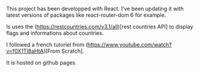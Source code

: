 This project has been developped with React. I’ve been updating it with latest versions of packages like react-router-dom 6 for example.

Is uses the (https://restcountries.com/v3.1/all)[rest countries API] to display flags and informations about countries.

I followed a french tutoriel from (https://www.youtube.com/watch?v=f0X1Tl8aHtA)[From Scratch].

It is hosted on github pages
